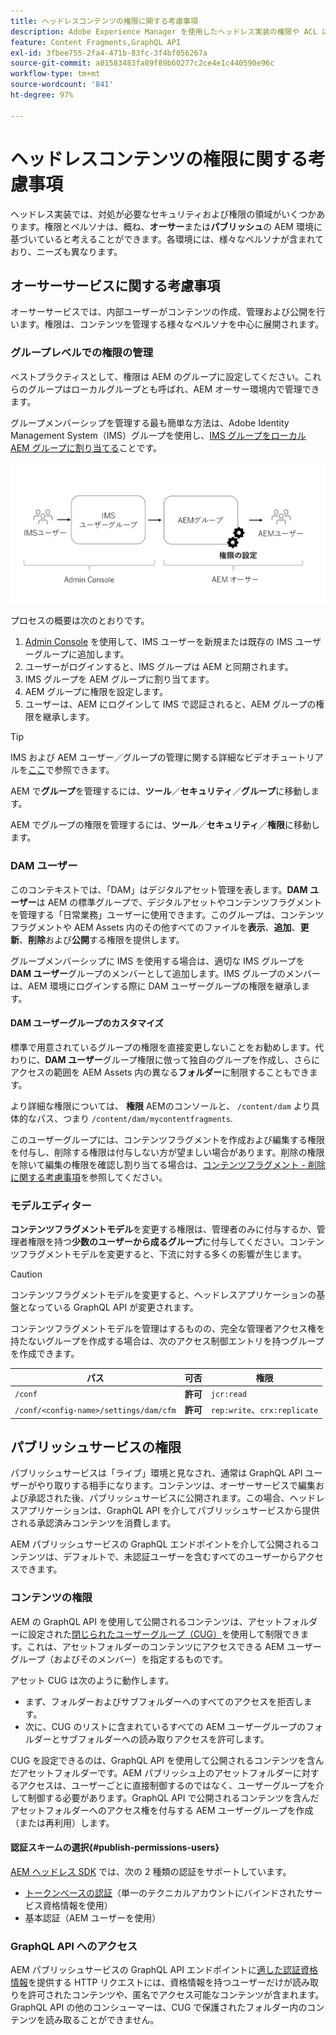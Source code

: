 ```yaml
---
title: ヘッドレスコンテンツの権限に関する考慮事項
description: Adobe Experience Manager を使用したヘッドレス実装の権限や ACL に関する様々な考慮事項について説明します。オーサー環境とパブリッシュ環境の両方で必要となる様々なペルソナや考えられる権限レベルを理解します。
feature: Content Fragments,GraphQL API
exl-id: 3fbee755-2fa4-471b-83fc-3f4bf056267a
source-git-commit: a01583483fa89f89b60277c2ce4e1c440590e96c
workflow-type: tm+mt
source-wordcount: '841'
ht-degree: 97%

---
```


# ヘッドレスコンテンツの権限に関する考慮事項

ヘッドレス実装では、対処が必要なセキュリティおよび権限の領域がいくつかあります。権限とペルソナは、概ね、**オーサー**&#x200B;または&#x200B;**パブリッシュ**&#x200B;の AEM 環境に基づいていると考えることができます。各環境には、様々なペルソナが含まれており、ニーズも異なります。

## オーサーサービスに関する考慮事項

オーサーサービスでは、内部ユーザーがコンテンツの作成、管理および公開を行います。権限は、コンテンツを管理する様々なペルソナを中心に展開されます。

### グループレベルでの権限の管理

ベストプラクティスとして、権限は AEM のグループに設定してください。これらのグループはローカルグループとも呼ばれ、AEM オーサー環境内で管理できます。

グループメンバーシップを管理する最も簡単な方法は、Adobe Identity Management System（IMS）グループを使用し、[IMS グループをローカル AEM グループに割り当てる](https://experienceleague.adobe.com/docs/experience-manager-cloud-service/content/security/ims-support.html?lang=ja#managing-permissions-in-aem)ことです。

![Admin Console の権限フロー](assets/admin-console-aem-group-permissions.png)

プロセスの概要は次のとおりです。

1. [Admin Console](https://adminconsole.adobe.com/) を使用して、IMS ユーザーを新規または既存の IMS ユーザーグループに追加します。
1. ユーザーがログインすると、IMS グループは AEM と同期されます。
1. IMS グループを AEM グループに割り当てます。
1. AEM グループに権限を設定します。
1. ユーザーは、AEM にログインして IMS で認証されると、AEM グループの権限を継承します。

>[!TIP]
>
> IMS および AEM ユーザー／グループの管理に関する詳細なビデオチュートリアルを[ここ](https://experienceleague.adobe.com/docs/experience-manager-learn/cloud-service/accessing/overview.html?lang=ja)で参照できます。

AEM で&#x200B;**グループ**&#x200B;を管理するには、**ツール**／**セキュリティ**／**グループ**&#x200B;に移動します。

AEM でグループの権限を管理するには、**ツール**／**セキュリティ**／**権限**&#x200B;に移動します。

### DAM ユーザー

このコンテキストでは、「DAM」はデジタルアセット管理を表します。**DAM ユーザー**&#x200B;は AEM の標準グループで、デジタルアセットやコンテンツフラグメントを管理する「日常業務」ユーザーに使用できます。このグループは、コンテンツフラグメントや AEM Assets 内のその他すべてのファイルを&#x200B;**表示**、**追加**、**更新**、**削除**&#x200B;および&#x200B;**公開**&#x200B;する権限を提供します。

グループメンバーシップに IMS を使用する場合は、適切な IMS グループを **DAM ユーザー**&#x200B;グループのメンバーとして追加します。IMS グループのメンバーは、AEM 環境にログインする際に DAM ユーザーグループの権限を継承します。

#### DAM ユーザーグループのカスタマイズ

標準で用意されているグループの権限を直接変更しないことをお勧めします。代わりに、**DAM ユーザー**&#x200B;グループ権限に倣って独自のグループを作成し、さらにアクセスの範囲を AEM Assets 内の異なる&#x200B;**フォルダー**&#x200B;に制限することもできます。

より詳細な権限については、 **権限** AEMのコンソールと、 `/content/dam` より具体的なパス、つまり `/content/dam/mycontentfragments`.

このユーザーグループには、コンテンツフラグメントを作成および編集する権限を付与し、削除する権限は付与しない方が望ましい場合があります。削除の権限を除いて編集の権限を確認し割り当てる場合は、[コンテンツフラグメント - 削除に関する考慮事項](/help/sites-cloud/administering/content-fragments/content-fragments-delete.md)を参照してください。

### モデルエディター

**コンテンツフラグメントモデル**&#x200B;を変更する権限は、管理者のみに付与するか、管理者権限を持つ&#x200B;**少数のユーザーから成るグループ**&#x200B;に付与してください。コンテンツフラグメントモデルを変更すると、下流に対する多くの影響が生じます。

>[!CAUTION]
>
>コンテンツフラグメントモデルを変更すると、ヘッドレスアプリケーションの基盤となっている GraphQL API が変更されます。

コンテンツフラグメントモデルを管理はするものの、完全な管理者アクセス権を持たないグループを作成する場合は、次のアクセス制御エントリを持つグループを作成できます。

| パス | 可否 | 権限 |
|-----| -------------| ---------|
| `/conf` | **許可** | `jcr:read` |
| `/conf/<config-name>/settings/dam/cfm` | **許可** | `rep:write`、`crx:replicate` |

## パブリッシュサービスの権限

パブリッシュサービスは「ライブ」環境と見なされ、通常は GraphQL API ユーザーがやり取りする相手になります。コンテンツは、オーサーサービスで編集および承認された後、パブリッシュサービスに公開されます。この場合、ヘッドレスアプリケーションは、GraphQL API を介してパブリッシュサービスから提供される承認済みコンテンツを消費します。

AEM パブリッシュサービスの GraphQL エンドポイントを介して公開されるコンテンツは、デフォルトで、未認証ユーザーを含むすべてのユーザーからアクセスできます。

### コンテンツの権限

AEM の GraphQL API を使用して公開されるコンテンツは、アセットフォルダーに設定された[閉じられたユーザーグループ（CUG）](https://experienceleague.adobe.com/docs/experience-manager-learn/assets/advanced/closed-user-groups.html?lang=ja)を使用して制限できます。これは、アセットフォルダーのコンテンツにアクセスできる AEM ユーザーグループ（およびそのメンバー）を指定するものです。

アセット CUG は次のように動作します。

* まず、フォルダーおよびサブフォルダーへのすべてのアクセスを拒否します。
* 次に、CUG のリストに含まれているすべての AEM ユーザーグループのフォルダーとサブフォルダーへの読み取りアクセスを許可します。

CUG を設定できるのは、GraphQL API を使用して公開されるコンテンツを含んだアセットフォルダーです。AEM パブリッシュ上のアセットフォルダーに対するアクセスは、ユーザーごとに直接制御するのではなく、ユーザーグループを介して制御する必要があります。GraphQL API で公開されるコンテンツを含んだアセットフォルダーへのアクセス権を付与する AEM ユーザーグループを作成（または再利用）します。

#### 認証スキームの選択{#publish-permissions-users}

[AEM ヘッドレス SDK](https://github.com/adobe/aem-headless-client-js#create-aemheadless-client) では、次の 2 種類の認証をサポートしています。

* [トークンベースの認証](/help/implementing/developing/introduction/generating-access-tokens-for-server-side-apis.md)（単一のテクニカルアカウントにバインドされたサービス資格情報を使用）
* 基本認証（AEM ユーザーを使用）

### GraphQL API へのアクセス

AEM パブリッシュサービスの GraphQL API エンドポイントに[適した認証資格情報](https://github.com/adobe/aem-headless-client-js#create-aemheadless-client)を提供する HTTP リクエストには、資格情報を持つユーザーだけが読み取りを許可されたコンテンツや、匿名でアクセス可能なコンテンツが含まれます。GraphQL API の他のコンシューマーは、CUG で保護されたフォルダー内のコンテンツを読み取ることができません。
